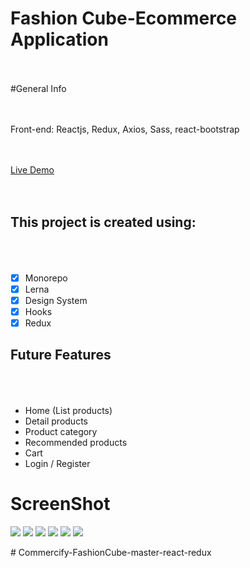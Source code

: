# Fashion Cube-Ecommerce Application <br/><br/>

#General Info <br/><br/><br/>

Front-end: Reactjs, Redux, Axios, Sass, react-bootstrap<br/><br/><br/>

[Live Demo](https://quintuslabs.github.io/fashion-cube) <br/><br/><br/>

## This project is created using: <br/><br/><br/>

- [x] Monorepo
- [x] Lerna
- [x] Design System
- [x] Hooks
- [x] Redux

## Future Features <br/><br/><br/>

- Home (List products)
- Detail products
- Product category
- Recommended products
- Cart
- Login / Register

# ScreenShot

<img src="screen/screen1.png">
<img src="screen/screen2.png">
<img src="screen/screen3.png">
<img src="screen/screen4.png">
<img src="screen/screen5.png">
<img src="screen/screen6.png">

#   C o m m e r c i f y - F a s h i o n C u b e - m a s t e r - r e a c t - r e d u x 
 
 
